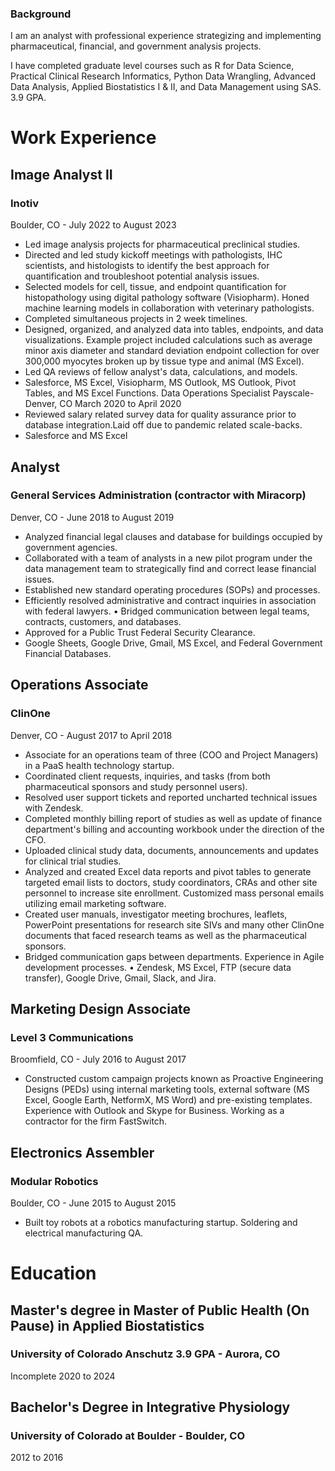 ### Background
I am an analyst with professional experience strategizing and implementing pharmaceutical, financial, and government analysis projects.

I have completed graduate level courses such as R for Data Science, Practical Clinical Research Informatics, Python Data Wrangling, Advanced Data Analysis, Applied Biostatistics I & II, and Data Management using SAS. 3.9 GPA.

# Work Experience 

## Image Analyst II
### Inotiv
Boulder, CO - July 2022 to August 2023
- Led image analysis projects for pharmaceutical preclinical studies.
-  Directed and led study kickoff meetings with pathologists, IHC scientists, and histologists to identify the best approach for quantification and troubleshoot potential analysis issues.
-  Selected models for cell, tissue, and endpoint quantification for histopathology using digital pathology software (Visiopharm). Honed machine learning models in collaboration with veterinary pathologists.
-  Completed simultaneous projects in 2 week timelines.
-  Designed, organized, and analyzed data into tables, endpoints, and data visualizations. Example project included calculations such as average minor axis diameter and standard deviation endpoint collection for over 300,000 myocytes broken up by tissue type and animal (MS Excel).
-  Led QA reviews of fellow analyst's data, calculations, and models.
-  Salesforce, MS Excel, Visiopharm, MS Outlook, MS Outlook, Pivot Tables, and MS Excel Functions.
Data Operations Specialist
Payscale-Denver, CO March 2020 to April 2020
-  Reviewed salary related survey data for quality assurance prior to database integration.Laid off due to pandemic related scale-backs.
-  Salesforce and MS Excel

## Analyst
### General Services Administration (contractor with Miracorp) 
Denver, CO - June 2018 to August 2019
- Analyzed financial legal clauses and database for buildings occupied by government agencies.
- Collaborated with a team of analysts in a new pilot program under the data management team to strategically find and correct lease financial issues.
- Established new standard operating procedures (SOPs) and processes.
- Efficiently resolved administrative and contract inquiries in association with federal lawyers. • Bridged communication between legal teams, contracts, customers, and databases.
- Approved for a Public Trust Federal Security Clearance.
- Google Sheets, Google Drive, Gmail, MS Excel, and Federal Government Financial Databases.
 
## Operations Associate
### ClinOne 
Denver, CO - August 2017 to April 2018
- Associate for an operations team of three (COO and Project Managers) in a PaaS health technology startup.
- Coordinated client requests, inquiries, and tasks (from both pharmaceutical sponsors and study personnel users).
- Resolved user support tickets and reported uncharted technical issues with Zendesk.
- Completed monthly billing report of studies as well as update of finance department's billing and accounting workbook under the direction of the CFO.
- Uploaded clinical study data, documents, announcements and updates for clinical trial studies.
- Analyzed and created Excel data reports and pivot tables to generate targeted email lists to doctors, study coordinators, CRAs and other site personnel to increase site enrollment. Customized mass personal emails utilizing email marketing software.
- Created user manuals, investigator meeting brochures, leaflets, PowerPoint presentations for research site SIVs and many other ClinOne documents that faced research teams as well as the pharmaceutical sponsors.
- Bridged communication gaps between departments. Experience in Agile development processes. • Zendesk, MS Excel, FTP (secure data transfer), Google Drive, Gmail, Slack, and Jira.
## Marketing Design Associate
### Level 3 Communications 
Broomfield, CO - July 2016 to August 2017
- Constructed custom campaign projects known as Proactive Engineering Designs (PEDs) using internal marketing tools, external software (MS Excel, Google Earth, NetformX, MS Word) and pre-existing templates. Experience with Outlook and Skype for Business. Working as a contractor for the firm FastSwitch.
## Electronics Assembler
### Modular Robotics 
Boulder, CO - June 2015 to August 2015
- Built toy robots at a robotics manufacturing startup. Soldering and electrical manufacturing QA.


# Education

## Master's degree in Master of Public Health (On Pause) in Applied Biostatistics
### University of Colorado Anschutz 3.9 GPA - Aurora, CO
Incomplete 
2020 to 2024
## Bachelor's Degree in Integrative Physiology
### University of Colorado at Boulder - Boulder, CO
2012 to 2016
